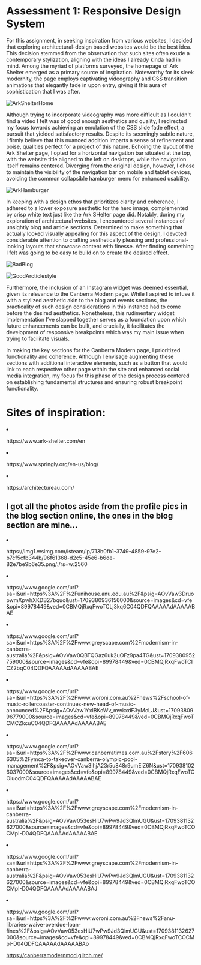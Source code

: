 <h1> Assessment 1: Responsive Design System </h1>
<p>For this assignment, in seeking inspiration from various websites, I decided that 
  exploring architectural-design based websites would be the best idea. This decision 
  stemmed from the observation that such sites often exude a contemporary stylization, 
  aligning with the ideas I already kinda had in mind. Among the myriad of platforms 
  surveyed, the homepage of Ark Shelter emerged as a primary source of inspiration. 
  Noteworthy for its sleek modernity, the page employs captivating videography and 
  CSS transition animations that elegantly fade in upon entry, giving it this aura 
  of sophistication that I was after.
  
  <img src="https://cdn.glitch.global/768ee2e3-989d-486c-babe-17a083641e78/desktop.png?v=1709295869474"
     alt="ArkShelterHome"
     style="float: center; margin-right: 10px;" />
  
Although trying to incorporate videography was more difficult as I couldn't find a 
video I felt was of good enough aesthetics and quality, I redirected my focus towards
  achieving an emulation of the CSS slide fade effect, a pursuit that yielded satisfactory results. 
  Despite its seemingly subtle nature, I firmly believe that this nuanced addition imparts a sense of 
  refinement and poise, qualities perfect for a project of this nature. Echoing the layout of the Ark Shelter page, 
  I opted for a horizontal navigation bar situated at the top, with the website title aligned to the left on desktops, 
  while the navigation itself remains centered. Diverging from the original design, however, I chose to maintain the 
  visibility of the navigation bar on mobile and tablet devices, avoiding the common collapsible hamburger menu for enhanced usability.
  
  <img src="https://cdn.glitch.global/768ee2e3-989d-486c-babe-17a083641e78/phoneview.png?v=1709295935640"
     alt="ArkHamburger"
     style="float: center; margin-right: 10px;" />
  
In keeping with a design ethos that prioritizes clarity and coherence, I adhered to a lower exposure aesthetic for the hero image, 
  complemented by crisp white text just like the Ark SHelter page did. Notably, during my exploration of architectural websites, I 
  encountered several instances of unsightly blog and article sections. Determined to make something that actually looked visually 
  appealing for this aspect of the design, I devoted considerable attention to crafting aesthetically pleasing and professional-looking 
  layouts that showcase content with finesse. After finding something I felt was going to be easy to build on to create the desired effect. 
  
  <img src="https://cdn.glitch.global/768ee2e3-989d-486c-babe-17a083641e78/Screenshot%202024-03-01%20224348.png?v=1709296017028"
     alt="BadBlog"
     style="float: center; margin-right: 10px;" />
  
  <img src="https://cdn.glitch.global/768ee2e3-989d-486c-babe-17a083641e78/betterarticle.png?v=1709295985811"
     alt="GoodArcticlestyle"
     style="float: center; margin-right: 10px;" />
  
Furthermore, the inclusion of an Instagram widget was deemed essential, given its relevance to the Canberra Modern page. While I aspired to 
  infuse it with a stylized aesthetic akin to the blog and events sections, the practicality of such design considerations in this instance 
  had to come before the desired aesthetics. Nonetheless, this rudimentary widget implementation I’ve slapped together serves as a foundation 
  upon which future enhancements can be built, and crucially, it facilitates the development of responsive breakpoints which was my main issue 
  when trying to facilitate visuals.
  
In making the key sections for the Canberra Modern page, I prioritized functionality and coherence. Although I envisage augmenting these
  sections with additional interactive elements, such as a button that would link to each respective other page within the site and enhanced 
  social media integration, my focus for this phase of the design process centered on establishing fundamental structures and ensuring robust 
  breakpoint functionality. 
</p>
<h1>Sites of inspiration:</h1>

<li><p>https://www.ark-shelter.com/en</p></li>
<li><p>https://www.springly.org/en-us/blog/</p></li>
<li><p>https://architectureau.com/</p></li>

<h2>I got all the photos aside from the profile pics in the blog section online, the ones in the blog section are mine…</h2>

<li><p>https://img1.wsimg.com/isteam/ip/713b0fb1-3749-4859-97e2-b7cf5cfb344b/96f61368-d2c5-45e6-b6de-82e7be9b6e35.png/:/rs=w:2560</p></li>
<li><p>https://www.google.com/url?sa=i&url=https%3A%2F%2Funihouse.anu.edu.au%2F&psig=AOvVaw3DruopwmXpwhXKDB27bquo&ust=1709380936156000&source=images&cd=vfe&opi=89978449&ved=0CBMQjRxqFwoTCLj3kq6C04QDFQAAAAAdAAAAABAE</p></li>
<li><p>https://www.google.com/url?sa=i&url=https%3A%2F%2Fwww.greyscape.com%2Fmodernism-in-canberra-australia%2F&psig=AOvVaw0QBTQGaz6uk2uOFz9pa4TG&ust=1709380952759000&source=images&cd=vfe&opi=89978449&ved=0CBMQjRxqFwoTCICZ2bqC04QDFQAAAAAdAAAAABAE</p></li>
<li><p>https://www.google.com/url?sa=i&url=https%3A%2F%2Fwww.woroni.com.au%2Fnews%2Fschool-of-music-rollercoaster-continues-new-head-of-music-announced%2F&psig=AOvVaw1YxlBKoWv_mwkxdF3yMcLJ&ust=1709380996779000&source=images&cd=vfe&opi=89978449&ved=0CBMQjRxqFwoTCMCZkcuC04QDFQAAAAAdAAAAABAE</p></li>
<li><p>https://www.google.com/url?sa=i&url=https%3A%2F%2Fwww.canberratimes.com.au%2Fstory%2F6066305%2Fymca-to-takeover-canberra-olympic-pool-management%2F&psig=AOvVaw3lhjA23r5u848r9umEiZ6N&ust=1709381026037000&source=images&cd=vfe&opi=89978449&ved=0CBMQjRxqFwoTCOiuodmC04QDFQAAAAAdAAAAABAE</p></li>
<li><p>https://www.google.com/url?sa=i&url=https%3A%2F%2Fwww.greyscape.com%2Fmodernism-in-canberra-australia%2F&psig=AOvVaw053esHiU7wPw9Jd3QlmUGU&ust=1709381132627000&source=images&cd=vfe&opi=89978449&ved=0CBMQjRxqFwoTCOCMpI-D04QDFQAAAAAdAAAAABAE</p></li>
<li><p>https://www.google.com/url?sa=i&url=https%3A%2F%2Fwww.greyscape.com%2Fmodernism-in-canberra-australia%2F&psig=AOvVaw053esHiU7wPw9Jd3QlmUGU&ust=1709381132627000&source=images&cd=vfe&opi=89978449&ved=0CBMQjRxqFwoTCOCMpI-D04QDFQAAAAAdAAAAABAJ</p></li>
<li><p>https://www.google.com/url?sa=i&url=https%3A%2F%2Fwww.woroni.com.au%2Fnews%2Fanu-libraries-waive-overdue-loan-fines%2F&psig=AOvVaw053esHiU7wPw9Jd3QlmUGU&ust=1709381132627000&source=images&cd=vfe&opi=89978449&ved=0CBMQjRxqFwoTCOCMpI-D04QDFQAAAAAdAAAAABAo</p></li>


https://canberramodernmod.glitch.me/

